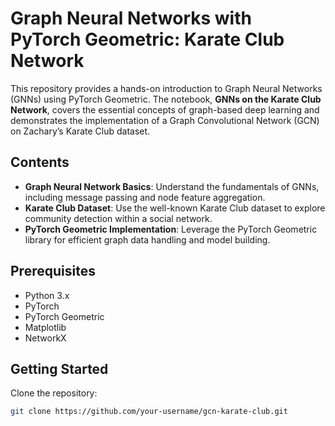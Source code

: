 # Graph Neural Networks with PyTorch Geometric: Karate Club Network

This repository provides a hands-on introduction to Graph Neural Networks (GNNs) using PyTorch Geometric. The notebook, **GNNs on the Karate Club Network**, covers the essential concepts of graph-based deep learning and demonstrates the implementation of a Graph Convolutional Network (GCN) on Zachary’s Karate Club dataset.

## Contents

- **Graph Neural Network Basics**: Understand the fundamentals of GNNs, including message passing and node feature aggregation.
- **Karate Club Dataset**: Use the well-known Karate Club dataset to explore community detection within a social network.
- **PyTorch Geometric Implementation**: Leverage the PyTorch Geometric library for efficient graph data handling and model building.

## Prerequisites

- Python 3.x
- PyTorch
- PyTorch Geometric
- Matplotlib
- NetworkX

## Getting Started

Clone the repository:
   ```bash
   git clone https://github.com/your-username/gcn-karate-club.git
